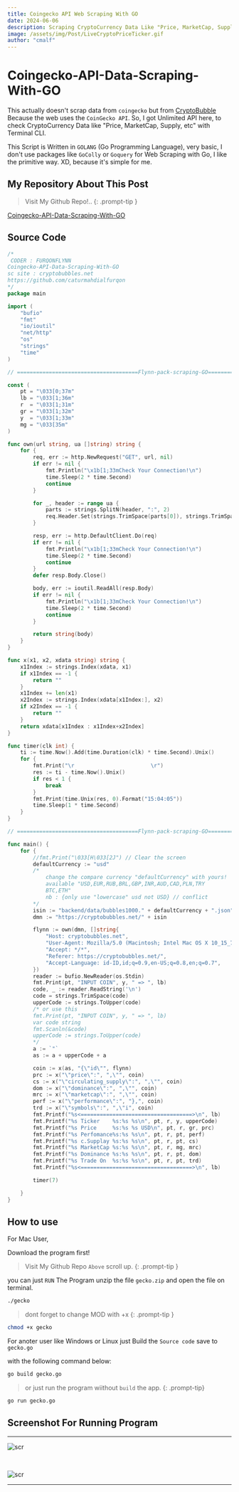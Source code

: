 ```yaml
---
title: Coingecko API Web Scraping With GO
date: 2024-06-06
description: Scraping CryptoCurrency Data Like "Price, MarketCap, Supply, etc". Using Terminal CLI,Written in Go.
image: /assets/img/Post/LiveCryptoPriceTicker.gif
author: "cmalf"
---
```


# Coingecko-API-Data-Scraping-With-GO

This actually doesn't scrap data from `coingecko` but from [CryptoBubble](https://cryptobubbles.net/) Because the web uses the `CoinGecko API`. So, I got Unlimited API here, to check CryptoCurrency Data like "Price, MarketCap, Supply, etc" with Terminal CLI.

This Script is Written in `GOLANG` (Go Programming Language), very basic, I don't use packages like `GoColly` or `Goquery` for Web Scraping with Go, I like the primitive way. XD, because it's simple for me.

## My Repository About This Post

>Visit My Github Repo!..
{: .prompt-tip }

[Coingecko-API-Data-Scraping-With-GO](https://github.com/caturmahdialfurqon/Coingecko-API-Data-Scraping-With-GO/blob/main/gecko.go)

## Source Code

```go
/*
 CODER : FURQONFLYNN
Coingecko-API-Data-Scraping-With-GO
sc site : cryptobubbles.net
https://github.com/caturmahdialfurqon
*/
package main

import (
	"bufio"
	"fmt"
	"io/ioutil"
	"net/http"
	"os"
	"strings"
	"time"
)

// ======================================Flynn-pack-scraping-GO===============//

const (
	pt = "\033[0;37m"
	lb = "\033[1;36m"
	r  = "\033[1;31m"
	gr = "\033[1;32m"
	y  = "\033[1;33m"
	mg = "\033[35m"
)

func own(url string, ua []string) string {
	for {
		req, err := http.NewRequest("GET", url, nil)
		if err != nil {
			fmt.Println("\x1b[1;33mCheck Your Connection!\n")
			time.Sleep(2 * time.Second)
			continue
		}

		for _, header := range ua {
			parts := strings.SplitN(header, ":", 2)
			req.Header.Set(strings.TrimSpace(parts[0]), strings.TrimSpace(parts[1]))
		}

		resp, err := http.DefaultClient.Do(req)
		if err != nil {
			fmt.Println("\x1b[1;33mCheck Your Connection!\n")
			time.Sleep(2 * time.Second)
			continue
		}
		defer resp.Body.Close()

		body, err := ioutil.ReadAll(resp.Body)
		if err != nil {
			fmt.Println("\x1b[1;33mCheck Your Connection!\n")
			time.Sleep(2 * time.Second)
			continue
		}

		return string(body)
	}
}

func x(x1, x2, xdata string) string {
	x1Index := strings.Index(xdata, x1)
	if x1Index == -1 {
		return ""
	}
	x1Index += len(x1)
	x2Index := strings.Index(xdata[x1Index:], x2)
	if x2Index == -1 {
		return ""
	}
	return xdata[x1Index : x1Index+x2Index]
}

func timer(clk int) {
	ti := time.Now().Add(time.Duration(clk) * time.Second).Unix()
	for {
		fmt.Print("\r                        \r")
		res := ti - time.Now().Unix()
		if res < 1 {
			break
		}
		fmt.Print(time.Unix(res, 0).Format("15:04:05"))
		time.Sleep(1 * time.Second)
	}
}

// ======================================Flynn-pack-scraping-GO===============//

func main() {
	for {
		//fmt.Print("\033[H\033[2J") // Clear the screen
		defaultCurrency := "usd"
		/*
			change the compare currency "defaultCurrency" with yours!
			available "USD,EUR,RUB,BRL,GBP,INR,AUD,CAD,PLN,TRY
			BTC,ETH"
			nb : {only use "lowercase" usd not USD} // conflict
		*/
		isin := "backend/data/bubbles1000." + defaultCurrency + ".json"
		dmn := "https://cryptobubbles.net/" + isin

		flynn := own(dmn, []string{
			"Host: cryptobubbles.net",
			"User-Agent: Mozilla/5.0 (Macintosh; Intel Mac OS X 10_15_7) AppleWebKit/537.36 (KHTML, like Gecko) Chrome/122.0.0.0 Safari/537.36",
			"Accept: */*",
			"Referer: https://cryptobubbles.net/",
			"Accept-Language: id-ID,id;q=0.9,en-US;q=0.8,en;q=0.7",
		})
		reader := bufio.NewReader(os.Stdin)
		fmt.Print(pt, "INPUT COIN", y, " => ", lb)
		code, _ := reader.ReadString('\n')
		code = strings.TrimSpace(code)
		upperCode := strings.ToUpper(code)
		/* or use this
		fmt.Print(pt, "INPUT COIN", y, " => ", lb)
		var code string
		fmt.Scanln(&code)
		upperCode := strings.ToUpper(code)
		*/
		a := `"`
		as := a + upperCode + a

		coin := x(as, "{\"id\"", flynn)
		prc := x("\"price\":", ",\"", coin)
		cs := x("\"circulating_supply\":", ",\"", coin)
		dom := x("\"dominance\":", ",\"", coin)
		mrc := x("\"marketcap\":", ",\"", coin)
		perf := x("\"performance\":", "},", coin)
		trd := x("\"symbols\":", ",\"i", coin)
		fmt.Printf("%s<===================================>\n", lb)
		fmt.Printf("%s Ticker    %s:%s %s\n", pt, r, y, upperCode)
		fmt.Printf("%s Price     %s:%s %s USD\n", pt, r, gr, prc)
		fmt.Printf("%s Perfomance%s:%s %s\n", pt, r, pt, perf)
		fmt.Printf("%s c.Supplay %s:%s %s\n", pt, r, pt, cs)
		fmt.Printf("%s MarketCap %s:%s %s\n", pt, r, mg, mrc)
		fmt.Printf("%s Dominance %s:%s %s\n", pt, r, pt, dom)
		fmt.Printf("%s Trade On  %s:%s %s\n", pt, r, pt, trd)
		fmt.Printf("%s<===================================>\n", lb)

		timer(7)

	}
}
```

## How to use

For Mac User,

Download the program first!

>Visit My Github Repo `Above` scroll up.
{: .prompt-tip }

you can just `RUN` The Program unzip the file `gecko.zip` and open the file on terminal.

```bash
./gecko
```
>dont forget to change MOD with +x
{: .prompt-tip }

```bash
chmod +x gecko
```

For anoter user like Windows or Linux just Build the `Source code` save to `gecko.go` <br>

with the following command below:

```bash
go build gecko.go
```

>or just run the program wiithout `build` the app.
{: .prompt-tip}

```bash
go run gecko.go
```

## Screenshot For Running Program
<hr>

![scr](/assets/img/Post/Coingecko-API-Data-Scraping-With-GO/Screenshot%202024-06-05%20at%2022.37.41.png)

<br>

![scr](/assets/img/Post/Coingecko-API-Data-Scraping-With-GO/Screenshot%202024-06-05%20at%2022.36.35.png)

<hr>